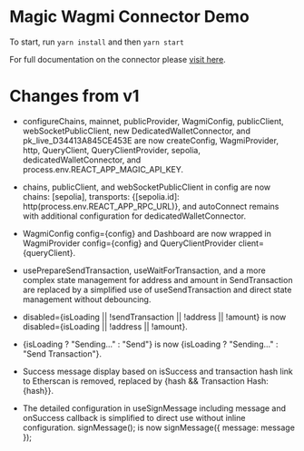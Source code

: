 # Magic Wagmi Connector Demo

To start, run `yarn install` and then `yarn start`

For full documentation on the connector please [visit here](https://github.com/magiclabs/wagmi-magic-connector).


# Changes from v1

* configureChains, mainnet, publicProvider, WagmiConfig, publicClient, webSocketPublicClient, new DedicatedWalletConnector, and pk_live_D34413A845CE453E are now createConfig, WagmiProvider, http, QueryClient, QueryClientProvider, sepolia, dedicatedWalletConnector, and process.env.REACT_APP_MAGIC_API_KEY.

* chains, publicClient, and webSocketPublicClient in config are now chains: [sepolia], transports: {[sepolia.id]: http(process.env.REACT_APP_RPC_URL)}, and autoConnect remains with additional configuration for dedicatedWalletConnector.

* WagmiConfig config={config} and Dashboard are now wrapped in WagmiProvider config={config} and QueryClientProvider client={queryClient}.

* usePrepareSendTransaction, useWaitForTransaction, and a more complex state management for address and amount in SendTransaction are replaced by a simplified use of useSendTransaction and direct state management without debouncing.

* disabled={isLoading || !sendTransaction || !address || !amount} is now disabled={isLoading || !address || !amount}.

* {isLoading ? "Sending..." : "Send"} is now {isLoading ? "Sending..." : "Send Transaction"}.

* Success message display based on isSuccess and transaction hash link to Etherscan is removed, replaced by {hash && Transaction Hash: {hash}}.

* The detailed configuration in useSignMessage including message and onSuccess callback is simplified to direct use without inline configuration. signMessage(); is now signMessage({ message: message });
